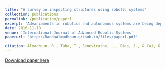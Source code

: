 ```yaml
---
title: "A survey on inspecting structures using robotic systems"
collection: publications
permalink: /publication/paper1
excerpt: 'Advancements in robotics and autonomous systems are being deployed nowadays in many application domains such as search and rescue, industrial automation, domestic services and healthcare. These systems are developed to tackle tasks in some of the most challenging, labour intensive and dangerous environments. Inspecting structures (e.g. bridges, buildings, ships, wind turbines and aircrafts) is considered a hard task for humans to perform and of critical importance since missing any details could affect the structure’s performance and integrity. Additionally, structure inspection is time and resource intensive and should be performed as efficiently and accurately as possible. Inspecting various structures has been reported in the literature using different robotic platforms to: inspect difficult to reach areas and detect various types of faults and anomalies. '
date: 2016-11-18
venue: 'International Journal of Advanced Robotic Systems'
paperurl: 'http://RandaAlmadhoun.github.io/files/paper1.pdf'

citation: Almadhoun, R., Taha, T., Seneviratne, L., Dias, J., & Cai, G. (2016). A survey on inspecting structures using robotic systems. <i>International Journal of Advanced Robotic Systems</i>. https://doi.org/10.1177/1729881416663664
---
```

[Download paper here](http://RandaAlmadhoun.github.io/files/paper1.pdf)

